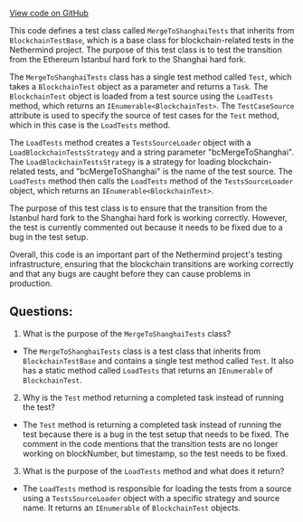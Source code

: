 [View code on GitHub](https://github.com/NethermindEth/nethermind/src/Nethermind/Ethereum.Transition.Test/MergeToShanghaiTests.cs)

This code defines a test class called `MergeToShanghaiTests` that inherits from `BlockchainTestBase`, which is a base class for blockchain-related tests in the Nethermind project. The purpose of this test class is to test the transition from the Ethereum Istanbul hard fork to the Shanghai hard fork. 

The `MergeToShanghaiTests` class has a single test method called `Test`, which takes a `BlockchainTest` object as a parameter and returns a `Task`. The `BlockchainTest` object is loaded from a test source using the `LoadTests` method, which returns an `IEnumerable<BlockchainTest>`. The `TestCaseSource` attribute is used to specify the source of test cases for the `Test` method, which in this case is the `LoadTests` method.

The `LoadTests` method creates a `TestsSourceLoader` object with a `LoadBlockchainTestsStrategy` and a string parameter "bcMergeToShanghai". The `LoadBlockchainTestsStrategy` is a strategy for loading blockchain-related tests, and "bcMergeToShanghai" is the name of the test source. The `LoadTests` method then calls the `LoadTests` method of the `TestsSourceLoader` object, which returns an `IEnumerable<BlockchainTest>`.

The purpose of this test class is to ensure that the transition from the Istanbul hard fork to the Shanghai hard fork is working correctly. However, the test is currently commented out because it needs to be fixed due to a bug in the test setup. 

Overall, this code is an important part of the Nethermind project's testing infrastructure, ensuring that the blockchain transitions are working correctly and that any bugs are caught before they can cause problems in production.
## Questions: 
 1. What is the purpose of the `MergeToShanghaiTests` class?
- The `MergeToShanghaiTests` class is a test class that inherits from `BlockchainTestBase` and contains a single test method called `Test`. It also has a static method called `LoadTests` that returns an `IEnumerable` of `BlockchainTest`.

2. Why is the `Test` method returning a completed task instead of running the test?
- The `Test` method is returning a completed task instead of running the test because there is a bug in the test setup that needs to be fixed. The comment in the code mentions that the transition tests are no longer working on blockNumber, but timestamp, so the test needs to be fixed.

3. What is the purpose of the `LoadTests` method and what does it return?
- The `LoadTests` method is responsible for loading the tests from a source using a `TestsSourceLoader` object with a specific strategy and source name. It returns an `IEnumerable` of `BlockchainTest` objects.